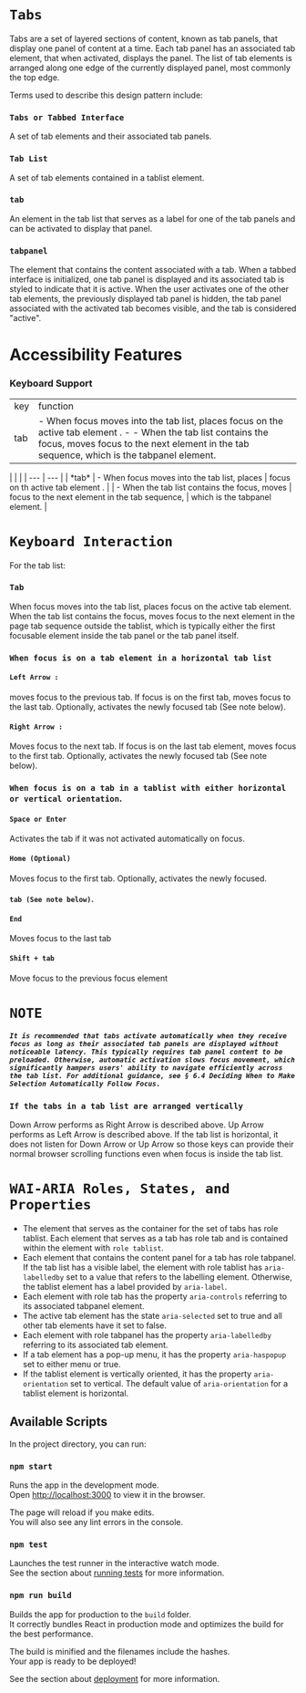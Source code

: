 # `Tabs ` #
Tabs are a set of layered sections of content, known as tab panels, that display one panel of content at a time. Each tab panel has an associated tab element, that when activated, displays the panel. The list of tab elements is arranged along one edge of the currently displayed panel, most commonly the top edge.

Terms used to describe this design pattern include:

### `Tabs or Tabbed Interface `
A set of tab elements and their associated tab panels.

### `Tab List `
A set of tab elements contained in a tablist element.

### `tab `
An element in the tab list that serves as a label for one of the tab panels and can be activated to display that panel.

### `tabpanel `
The element that contains the content associated with a tab.
When a tabbed interface is initialized, one tab panel is displayed and its associated tab is styled to indicate that it is active. When the user activates one of the other tab elements, the previously displayed tab panel is hidden, the tab panel associated with the activated tab becomes visible, and the tab is considered "active".

# Accessibility Features
### Keyboard Support
<table>
    <tr>
        <td>key</td>
        <td>function</td>
    </tr>
    <tr>
    <td>tab</td>
    <td>
      - When focus moves into the tab list, places focus on the active tab element .
      - 
      - When the tab list contains the focus, moves focus to the next element in the tab sequence, which is the tabpanel element.
    </td>
    </tr>

</table>
|                  |                                        |
|      ---               |         ---                                    |               
|  *tab*                 |   - When focus moves into the tab list, places     
                        |      focus on th active tab element .             
                       |
                       |   - When the tab list contains the focus, moves       
                       |      focus to the next element in the tab sequence,
                       |      which is the tabpanel  element.               |        

            

# `Keyboard Interaction `
For the tab list:

### `Tab ` 
When focus moves into the tab list, places focus on the active tab element. When the tab list contains the focus, moves focus to the next element in the page tab sequence outside the tablist, which is typically either the first focusable element inside the tab panel or the tab panel itself.

### `When focus is on a tab element in a horizontal tab list ` 
#### `Left Arrow :`
moves focus to the previous tab. If focus is on the first tab, moves focus to the last tab. Optionally, activates the newly focused tab (See note below).
#### `Right Arrow :`
Moves focus to the next tab. If focus is on the last tab element, moves focus to the first tab. Optionally, activates the newly focused tab (See note below).
### `When focus is on a tab in a tablist with either horizontal or vertical orientation`.
#### `Space or Enter `
Activates the tab if it was not activated automatically on focus.

#### `Home (Optional) `
Moves focus to the first tab. Optionally, activates the newly focused.

#### `tab (See note below)`.
#### `End `
Moves focus to the last tab
#### `Shift + tab `
Move focus to the previous focus element

# `NOTE `
##### `It is recommended that tabs activate automatically when they receive focus as long as their associated tab panels are displayed without noticeable latency. This typically requires tab panel content to be preloaded. Otherwise, automatic activation slows focus movement, which significantly hampers users' ability to navigate efficiently across the tab list. For additional guidance, see § 6.4 Deciding When to Make Selection Automatically Follow Focus.`

### `If the tabs in a tab list are arranged vertically `
Down Arrow performs as Right Arrow is described above.
Up Arrow performs as Left Arrow is described above.
If the tab list is horizontal, it does not listen for Down Arrow or Up Arrow so those keys can provide their normal browser scrolling functions even when focus is inside the tab list.

# `WAI-ARIA Roles, States, and Properties`     
- The element that serves as the container for the set of tabs has role tablist.
  Each element that serves as a tab has role tab and is contained within the element with `role tablist`.
- Each element that contains the content panel for a tab has role tabpanel.
  If the tab list has a visible label, the element with role tablist has `aria-labelledby` set to a value that refers to the labelling element. Otherwise, the tablist element has a label provided by `aria-label`.
- Each element with role tab has the property `aria-controls` referring to its associated tabpanel element.
- The active tab element has the state `aria-selected` set to true and all other tab elements have it set to false.
- Each element with role tabpanel has the property `aria-labelledby` referring to its associated tab element.
- If a tab element has a pop-up menu, it has the property `aria-haspopup` set to either menu or true.
- If the tablist element is vertically oriented, it has the property `aria-orientation` set to vertical. The default value of `aria-orientation` for a tablist element is horizontal.

## Available Scripts 
In the project directory, you can run:

### `npm start`

Runs the app in the development mode.\
Open [http://localhost:3000](http://localhost:3000) to view it in the browser.

The page will reload if you make edits.\
You will also see any lint errors in the console.

### `npm test`

Launches the test runner in the interactive watch mode.\
See the section about [running tests](https://facebook.github.io/create-react-app/docs/running-tests) for more information.

### `npm run build`

Builds the app for production to the `build` folder.\
It correctly bundles React in production mode and optimizes the build for the best performance.

The build is minified and the filenames include the hashes.\
Your app is ready to be deployed!

See the section about [deployment](https://facebook.github.io/create-react-app/docs/deployment) for more information.
